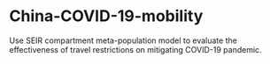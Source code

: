 # China-COVID-19-mobility
Use SEIR compartment meta-population model to evaluate the effectiveness of travel restrictions on mitigating COVID-19 pandemic.
